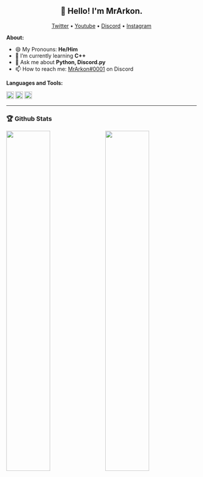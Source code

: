 <h2 align="center">👋 Hello! I'm MrArkon.</h1>
<p align="center">
  <a href="https://twitter.com/mrarkon">Twitter</a> •
  <a href="https://www.youtube.com/channel/UCr-qPRkrdwWrsETXT7ztQsQ">Youtube</a> •
  <a href="https://discord.gg/dVNfdXe">Discord</a> •
  <a href="https://instagram.com/mrarkon">Instagram</a>
</p>

**About:**

- 😄 My Pronouns: **He/Him**
- 🌱 I’m currently learning **C++**
- 💬 Ask me about **Python, Discord.py**
- 📫 How to reach me: [MrArkon#0001](https://discord.com/users/733370212199694467) on Discord

**Languages and Tools:**  

<code><img height="20" src="https://upload.wikimedia.org/wikipedia/commons/thumb/c/c3/Python-logo-notext.svg/768px-Python-logo-notext.svg.png"></code>
<code><img height="20" src="https://upload.wikimedia.org/wikipedia/commons/thumb/1/18/ISO_C%2B%2B_Logo.svg/1200px-ISO_C%2B%2B_Logo.svg.png"></code>
<code><img height="20" src="https://www.postgresql.org/media/img/about/press/elephant.png"></code>


-----

### 🏆 Github Stats

<img  src="https://github-readme-stats.vercel.app/api?username=mrarkon&show_icons=true&hide_border=true&theme=dark" width="48%" align="right" >
<img  src="https://github-readme-streak-stats.herokuapp.com/?user=mrarkon&theme=dark" width="48%" >
